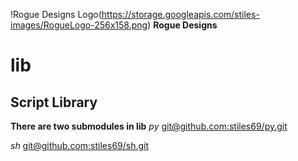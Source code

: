 !Rogue Designs Logo(https://storage.googleapis.com/stiles-images/RogueLogo-256x158.png)
**Rogue Designs**
# lib

## Script Library ##

**There are two submodules in lib**
*py*
[git@github.com:stiles69/py.git](git@github.com:stiles69/py.git)

*sh*
[git@github.com:stiles69/sh.git](git@github.com:stiles69/sh.git)


